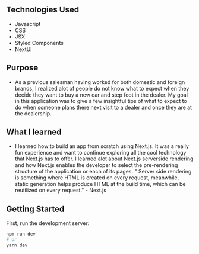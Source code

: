 ## Technologies Used

- Javascript
- CSS
- JSX
- Styled Components
- NextUI

## Purpose

- As a previous salesman having worked for both domestic and foreign brands, I realized alot of people do not know what to expect when they decide they want to buy a new car and step foot in the dealer. My goal in this application was to give a few insightful tips of what to expect to do when someone plans there next visit to a dealer and once they are at the dealership. 

## What I learned

- I learned how to build an app from scratch using Next.js. It was a really fun experience and want to continue exploring all the cool technology that Next.js has to offer. I learned alot about Next.js serverside rendering and how Next.js enables the developer to select the pre-rendering structure of the application or each of its pages. 
" Server side rendering is something where HTML is created on every request, meanwhile, static generation helps produce HTML at the build time, which can be reutilized on every request." - Next.js 

## Getting Started

First, run the development server:

```bash
npm run dev
# or
yarn dev
```
